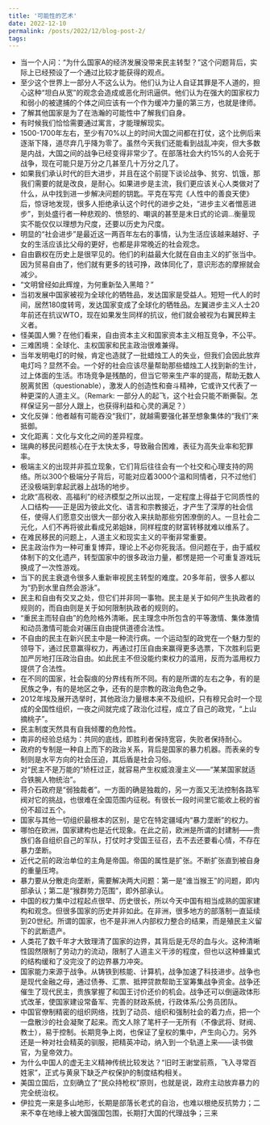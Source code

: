 ```yaml
---
title: '可能性的艺术'
date: 2022-12-10
permalink: /posts/2022/12/blog-post-2/
tags:
---
```


- 当一个人问：“为什么国家A的经济发展没带来民主转型？”这个问题背后，实际上已经预设了一个通过比较才能获得的观点。
- 至少这个世界上一部分人不这么认为。他们认为让人自证其罪是不人道的，担心这种“坦白从宽”的观念会造成或恶化刑讯逼供。他们认为在强大的国家权力和弱小的被逮捕的个体之间应该有一个作为缓冲力量的第三方，也就是律师。
- 了解其他国家是为了在浩瀚的可能性中了解我们自身。
- 有时候我们恰恰需要通过寓言，才能理解现实。
- 1500-1700年左右，至少有70%以上的时间大国之间都在打仗，这个比例后来逐渐下降，道尽弃几乎降为零了。虽然今天我们还能看到战乱冲突，但大多数是内战，大国之间的战争已经变得非常少了。在部落社会大约15%的人会死于战争，现在可能只是万分之几甚至几十万分之几了。
- 如果我们承认时代的巨大进步，并且在这个前提下谈论战争、贫穷、饥饿，那我们需要的就是改良，是耐心。如果进步是主流，我们更应该关心人类做对了什么，从中找到进一步解决问题的钥匙。平克在写完《人性中的善良天使》后，惊讶地发现，很多人拒绝承认这个时代的进步之处，“进步主义者憎恶进步”，到处盛行者一种悲观的、愤怒的、嘲讽的甚至是末日式的论调...衡量现实不能仅仅以理想为尺度，还要以历史为尺度。
- 明显的“社会进步”是最近这一两百年左右的事情，认为生活应该越来越好、子女的生活应该比父母的更好，也都是非常晚近的社会观念。
- 自由霸权在历史上是很罕见的。他们的利益最大化就在自由主义的扩张当中。因为贸易自由了，他们就有更多的钱可挣，政体同化了，意识形态的摩擦就会减少。
- “文明曾经如此辉煌，为何重新坠入黑暗？”
- 当初发展中国家被视为全球化的牺牲品，发达国家是受益人。短短一代人的时间，居然180度转弯，发达国家变成了全球化的牺牲品。左翼进步主义人士20年前还在抗议WTO，现在如果发生同样的抗议，他们就会被视为右翼民粹主义者。
- 怪美国人懒？在他们看来，自由资本主义和国家资本主义相互竞争，不公平。
- 三难困境：全球化、主权国家和民主政治很难兼得。
- 当年发明电灯的时候，肯定也造就了一批蜡烛工人的失业，但我们会因此放弃电灯吗？显然不会。一个好的社会应该尽量帮助那些蜡烛工人找到新的生计，过上体面的生活。市场竞争是残酷的，但当它带来生产率的提高，帮助无数人脱离贫困（questionable），激发人的创造性和奋斗精神，它或许又代表了一种更深的人道主义。（Remark: 一部分人的起飞，这个社会只能不断撕裂。怎样保证另一部分人跟上，也获得利益和心灵的满足？）
- 文化反弹：他者越有可能吞没“我们”，就越需要强化甚至想象集体的“我们”来抵御。
- 文化距离：文化与文化之间的差异程度。
- 瑞典的移民问题核心在于太快太多，导致融合困难，表征为高失业率和犯罪率。
- 极端主义的出现并非孤立现象，它们背后往往会有一个社交和心理支持的网络。所以300个极端分子背后，可能对应着3000个温和同情者，只不过他们还没极端到拿起武器上战场的地步。
- 北欧“高税收、高福利”的经济模型之所以出现，一定程度上得益于它同质性的人口结构——正是因为彼此文化、语言和宗教接近，才产生了深厚的社会信任，使得人们愿意交出很大一部分收入来扶助那些穷困潦倒的人。一旦社会二元化，人们不再将彼此看成兄弟姐妹，同样程度的财富转移就难以维系了。
- 在难民移民的问题上，人道主义和现实主义的平衡非常重要。
- 民主政治作为一种可重复博弈，理论上不必你死我活。但问题在于，由于威权体制下的文化遗产，转型国家中的很多政治力量，都愣是把一个可重复游戏玩换成了一次性游戏。
- 当下的民主衰退令很多人重新审视民主转型的难度。20多年前，很多人都以为“扔到水里自然会游泳”。
- 民主和自由有交叉之处，但它们并非同一事物。民主是关于如何产生执政者的规则的，而自由则是关于如何限制执政者的规则的。
- “重民主而轻自由”的危险格外清晰。民主理念中所包含的平等激情、集体激情和动员激情可能会对碾压自由提供道德合法性。
- 不自由的民主在新兴民主中是一种流行病。一个运动型的政党在一个魅力型的领导下，通过民意赢得权力，再通过打压自由来赢得更多选票，下次胜利后更加严厉地打压政治自由。如此民主不但没能约束权力的滥用，反而为滥用权力提供了合法性。
- 在不同的国家，社会裂痕的分界线有所不同。有的是所谓的左右之争，有的是民族之争，有的是地区之争，还有的是宗教的政治角色之争。
- 2012年埃及展开选举时，其他政治力量根本来不及组织，只有穆兄会时一个现成的全国性组织，一夜之间就完成了政治化过程，成立了自己的政党，“上山摘桃子”。
- 民主制度天然具有自我倾覆的危险性。
- 南非的经验总结为：共同的底线，即胜利者保持宽容，失败者保持耐心。
- 政府的专制是一种自上而下的政治关系，背后是国家的暴力机器。而表亲的专制则是水平方向的社会压迫，其后盾是社会习俗。
- 对“民主不是万能的”矫枉过正，就容易产生权威浪漫主义——“某某国家就适合铁腕人物统治”。
- 蒋介石政府是“弱独裁者”。一方面的确是独裁的，另一方面又无法控制各路军阀对它的挑战，也很难在全国范围内征税。有很长一段时间里它能收上税的省份不超过五个。
- 国家与其他一切组织最根本的区别，是它在特定疆域内“暴力垄断”的权力。
- 哪怕在欧洲，国家建构也是近代现象。在此之前，欧洲是所谓的封建制——贵族们各自组织自己的军队，打仗时才受国王征召，去不去还要看心情，不存在暴力垄断。
- 近代之前的政治单位的主角是帝国。帝国的属性是扩张。不断扩张直到被自身的重量压垮。
- 暴力要从分散走向垄断，需要解决两大问题：第一是“谁当猴王”的问题，即内部承认；第二是“猴群势力范围”，即外部承认。
- 中国的权力集中过程起点很早、历史很长，所以今天中国有相当成熟的国家建构和观念。但很多国家的历史并非如此。在非洲，很多地方的部落制一直延续到20世纪。所谓的国家，也不是非洲人内部权力整合的结果，而是殖民主义留下的武断遗产。
- 人类花了数千年才大致理清了国家的边界，其背后是无尽的血与火。这种清晰性固然限制了劳动力的流动，限制了人道主义干涉的程度，但也以这种蜂巢式的结构缓和了没完没了的边界暴力冲突。
- 国家能力来源于战争。从铸铁到核能、计算机，战争加速了科技进步。战争也是现代金融之母，通过债券、汇票、抵押贷款帮助王室筹集战争资金。战争还催生了现代民主，贵族掌握了和国王讨价还价的机会。战争还可以倒逼政体形式改革，使国家建设常备军、完善的财政系统，行政体系/公务员团队。
- 中国官僚制精密的组织网络，找到了动员、组织和强制社会的着力点，把一个一盘散沙的社会凝聚了起来。而文人除了笔杆子一无所有（不像武将、财阀、教士），易于控制。长期竞争上岗，也保证了皇权的集中，产生向心力。另外还是一种对社会精英的驯服，把精英冲动，纳入到一个轨道上来——读书做官，为皇帝效力。
- 为什么中国人的虚无主义精神传统比较发达？“旧时王谢堂前燕，飞入寻常百姓家”，正式与黄泉下缺乏产权保护的制度结构相关。
- 美国立国后，立刻确立了“民众持枪权”原则，也就是说，政府主动放弃暴力的完全统治权。
- 伊拉克一来是多山地形，长期是部落长老式的自治，也难以根绝反抗势力；二来不幸在地缘上被大国强国包围，长期打大国的代理战争；三来



















